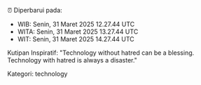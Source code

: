 ⏰ Diperbarui pada:
- WIB: Senin, 31 Maret 2025 12.27.44 UTC
- WITA: Senin, 31 Maret 2025 13.27.44 UTC
- WIT: Senin, 31 Maret 2025 14.27.44 UTC

Kutipan Inspiratif:
"Technology without hatred can be a blessing. Technology with hatred is always a disaster."


Kategori: technology

